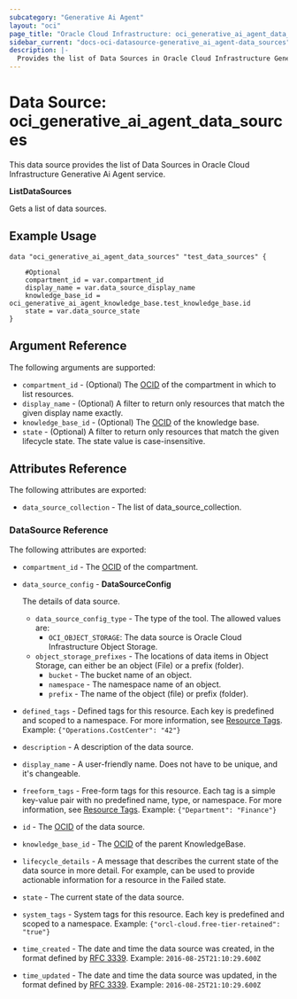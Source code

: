 ```yaml
---
subcategory: "Generative Ai Agent"
layout: "oci"
page_title: "Oracle Cloud Infrastructure: oci_generative_ai_agent_data_sources"
sidebar_current: "docs-oci-datasource-generative_ai_agent-data_sources"
description: |-
  Provides the list of Data Sources in Oracle Cloud Infrastructure Generative Ai Agent service
---
```


# Data Source: oci_generative_ai_agent_data_sources
This data source provides the list of Data Sources in Oracle Cloud Infrastructure Generative Ai Agent service.

**ListDataSources**

Gets a list of data sources.


## Example Usage

```hcl
data "oci_generative_ai_agent_data_sources" "test_data_sources" {

	#Optional
	compartment_id = var.compartment_id
	display_name = var.data_source_display_name
	knowledge_base_id = oci_generative_ai_agent_knowledge_base.test_knowledge_base.id
	state = var.data_source_state
}
```

## Argument Reference

The following arguments are supported:

* `compartment_id` - (Optional) The [OCID](https://docs.cloud.oracle.com/iaas/Content/General/Concepts/identifiers.htm) of the compartment in which to list resources.
* `display_name` - (Optional) A filter to return only resources that match the given display name exactly.
* `knowledge_base_id` - (Optional) The [OCID](https://docs.cloud.oracle.com/iaas/Content/General/Concepts/identifiers.htm) of the knowledge base.
* `state` - (Optional) A filter to return only resources that match the given lifecycle state. The state value is case-insensitive. 


## Attributes Reference

The following attributes are exported:

* `data_source_collection` - The list of data_source_collection.

### DataSource Reference

The following attributes are exported:

* `compartment_id` - The [OCID](https://docs.cloud.oracle.com/iaas/Content/General/Concepts/identifiers.htm) of the compartment.
* `data_source_config` - **DataSourceConfig**

	The details of data source. 
	* `data_source_config_type` - The type of the tool. The allowed values are:
		* `OCI_OBJECT_STORAGE`: The data source is Oracle Cloud Infrastructure Object Storage. 
	* `object_storage_prefixes` - The locations of data items in Object Storage, can either be an object (File) or a prefix (folder).
		* `bucket` - The bucket name of an object.
		* `namespace` - The namespace name of an object.
		* `prefix` - The name of the object (file) or prefix (folder).
* `defined_tags` - Defined tags for this resource. Each key is predefined and scoped to a namespace. For more information, see [Resource Tags](https://docs.cloud.oracle.com/iaas/Content/General/Concepts/resourcetags.htm).  Example: `{"Operations.CostCenter": "42"}` 
* `description` - A description of the data source.
* `display_name` - A user-friendly name. Does not have to be unique, and it's changeable.
* `freeform_tags` - Free-form tags for this resource. Each tag is a simple key-value pair with no predefined name, type, or namespace. For more information, see [Resource Tags](https://docs.cloud.oracle.com/iaas/Content/General/Concepts/resourcetags.htm).  Example: `{"Department": "Finance"}` 
* `id` - The [OCID](https://docs.cloud.oracle.com/iaas/Content/General/Concepts/identifiers.htm) of the data source.
* `knowledge_base_id` - The [OCID](https://docs.cloud.oracle.com/iaas/Content/General/Concepts/identifiers.htm) of the parent KnowledgeBase.
* `lifecycle_details` - A message that describes the current state of the data source in more detail. For example, can be used to provide actionable information for a resource in the Failed state. 
* `state` - The current state of the data source.
* `system_tags` - System tags for this resource. Each key is predefined and scoped to a namespace.  Example: `{"orcl-cloud.free-tier-retained": "true"}` 
* `time_created` - The date and time the data source was created, in the format defined by [RFC 3339](https://tools.ietf.org/html/rfc3339).  Example: `2016-08-25T21:10:29.600Z` 
* `time_updated` - The date and time the data source was updated, in the format defined by [RFC 3339](https://tools.ietf.org/html/rfc3339).  Example: `2016-08-25T21:10:29.600Z` 

